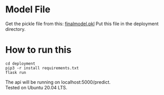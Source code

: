 # Model File

Get the pickle file from this:
[finalmodel.pkl](https://drive.google.com/file/d/1x0cSruyxJx3BMtDRq_q-VnL4nVnmpv43/view?usp=sharing)
Put this file in the deployment directory.

# How to run this

```
cd deployment
pip3 -r install requirements.txt
flask run
```
The api will be running on localhost:5000/predict. <br />
Tested on Ubuntu 20.04 LTS.
